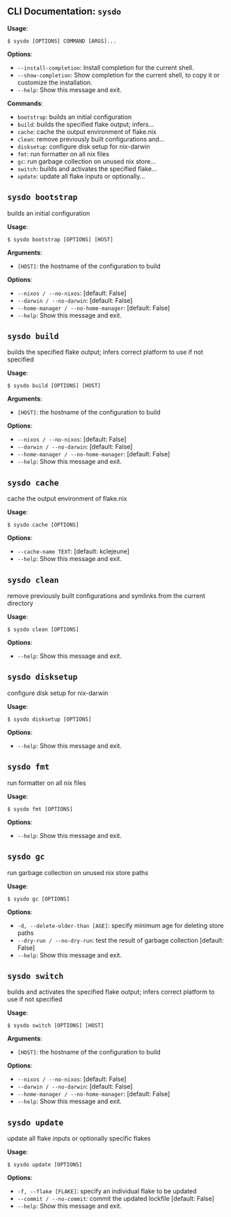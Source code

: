 ## CLI Documentation: `sysdo`

**Usage**:

```console
$ sysdo [OPTIONS] COMMAND [ARGS]...
```

**Options**:

* `--install-completion`: Install completion for the current shell.
* `--show-completion`: Show completion for the current shell, to copy it or customize the installation.
* `--help`: Show this message and exit.

**Commands**:

* `bootstrap`: builds an initial configuration
* `build`: builds the specified flake output; infers...
* `cache`: cache the output environment of flake.nix
* `clean`: remove previously built configurations and...
* `disksetup`: configure disk setup for nix-darwin
* `fmt`: run formatter on all nix files
* `gc`: run garbage collection on unused nix store...
* `switch`: builds and activates the specified flake...
* `update`: update all flake inputs or optionally...

## `sysdo bootstrap`

builds an initial configuration

**Usage**:

```console
$ sysdo bootstrap [OPTIONS] [HOST]
```

**Arguments**:

* `[HOST]`: the hostname of the configuration to build

**Options**:

* `--nixos / --no-nixos`: [default: False]
* `--darwin / --no-darwin`: [default: False]
* `--home-manager / --no-home-manager`: [default: False]
* `--help`: Show this message and exit.

## `sysdo build`

builds the specified flake output; infers correct platform to use if not specified

**Usage**:

```console
$ sysdo build [OPTIONS] [HOST]
```

**Arguments**:

* `[HOST]`: the hostname of the configuration to build

**Options**:

* `--nixos / --no-nixos`: [default: False]
* `--darwin / --no-darwin`: [default: False]
* `--home-manager / --no-home-manager`: [default: False]
* `--help`: Show this message and exit.

## `sysdo cache`

cache the output environment of flake.nix

**Usage**:

```console
$ sysdo cache [OPTIONS]
```

**Options**:

* `--cache-name TEXT`: [default: kclejeune]
* `--help`: Show this message and exit.

## `sysdo clean`

remove previously built configurations and symlinks from the current directory

**Usage**:

```console
$ sysdo clean [OPTIONS]
```

**Options**:

* `--help`: Show this message and exit.

## `sysdo disksetup`

configure disk setup for nix-darwin

**Usage**:

```console
$ sysdo disksetup [OPTIONS]
```

**Options**:

* `--help`: Show this message and exit.

## `sysdo fmt`

run formatter on all nix files

**Usage**:

```console
$ sysdo fmt [OPTIONS]
```

**Options**:

* `--help`: Show this message and exit.

## `sysdo gc`

run garbage collection on unused nix store paths

**Usage**:

```console
$ sysdo gc [OPTIONS]
```

**Options**:

* `-d, --delete-older-than [AGE]`: specify minimum age for deleting store paths
* `--dry-run / --no-dry-run`: test the result of garbage collection  [default: False]
* `--help`: Show this message and exit.

## `sysdo switch`

builds and activates the specified flake output; infers correct platform to use if not specified

**Usage**:

```console
$ sysdo switch [OPTIONS] [HOST]
```

**Arguments**:

* `[HOST]`: the hostname of the configuration to build

**Options**:

* `--nixos / --no-nixos`: [default: False]
* `--darwin / --no-darwin`: [default: False]
* `--home-manager / --no-home-manager`: [default: False]
* `--help`: Show this message and exit.

## `sysdo update`

update all flake inputs or optionally specific flakes

**Usage**:

```console
$ sysdo update [OPTIONS]
```

**Options**:

* `-f, --flake [FLAKE]`: specify an individual flake to be updated
* `--commit / --no-commit`: commit the updated lockfile  [default: False]
* `--help`: Show this message and exit.
